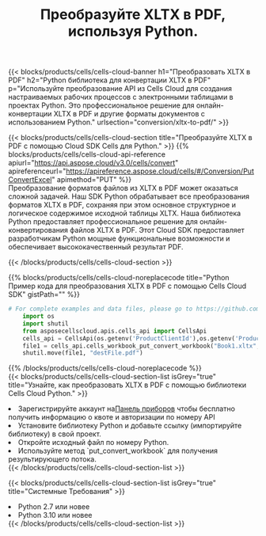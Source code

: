﻿---
title:  Преобразуйте XLTX в PDF, используя Python.
description:  Использование Cloud SDK Aspose.Cells для Python для преобразования файла формата XLTX в файл формата PDF.
kwords: Excel, Convert XLTX to PDF, REST, Python
howto: How to convert XLTX to PDF using Aspose.Cells Cloud Python library.
---
{{< blocks/products/cells/cells-cloud-banner h1="Преобразовать XLTX в PDF" h2="Python библиотека для конвертации XLTX в PDF" p="Используйте преобразование API из Cells Cloud для создания настраиваемых рабочих процессов с электронными таблицами в проектах Python. Это профессиональное решение для онлайн-конвертации XLTX в PDF и другие форматы документов с использованием Python." urlsection="conversion/xltx-to-pdf/" >}}

{{< blocks/products/cells/cells-cloud-section title="Преобразуйте XLTX в PDF с помощью Cloud SDK Cells для Python." >}}
{{% blocks/products/cells/cells-cloud-api-reference apiurl="https://api.aspose.cloud/v3.0/cells/convert" apireferenceurl="https://apireference.aspose.cloud/cells/#/Conversion/PutConvertExcel" apimethod="PUT" %}}
<br/>
Преобразование форматов файлов из XLTX в PDF может оказаться сложной задачей. Наш SDK Python обрабатывает все преобразования форматов XLTX в PDF, сохраняя при этом основное структурное и логическое содержимое исходной таблицы XLTX. Наша библиотека Python предоставляет профессиональное решение для онлайн-конвертирования файлов XLTX в PDF. Этот Cloud SDK предоставляет разработчикам Python мощные функциональные возможности и обеспечивает высококачественный результат PDF.

{{< /blocks/products/cells/cells-cloud-section >}}

{{% blocks/products/cells/cells-cloud-noreplacecode title="Python Пример кода для преобразования XLTX в PDF с помощью Cells Cloud SDK" gistPath="" %}}
 
```python
# For complete examples and data files, please go to https://github.com/aspose-cells-cloud/aspose-cells-cloud-python/
    import os
    import shutil
    from asposecellscloud.apis.cells_api import CellsApi
    cells_api = CellsApi(os.getenv('ProductClientId'),os.getenv('ProductClientSecret'))
    file1 = cells_api.cells_workbook_put_convert_workbook("Book1.xltx",format="pdf")
    shutil.move(file1, "destFile.pdf")     
```
 
{{% /blocks/products/cells/cells-cloud-noreplacecode %}}
<br/>
{{< blocks/products/cells/cells-cloud-section-list isGrey="true" title="Узнайте, как преобразовать XLTX в PDF с помощью библиотеки Cells Cloud Python." >}}
<li> Зарегистрируйте аккаунт на<a href="https://dashboard.aspose.cloud/">Панель приборов</a> чтобы бесплатно получить информацию о квоте и авторизации по номеру API</li>
<li>Установите библиотеку Python и добавьте ссылку (импортируйте библиотеку) в свой проект.</li>
<li>Откройте исходный файл по номеру Python.</li>
<li>Используйте метод `put_convert_workbook` для получения результирующего потока.</li>
{{< /blocks/products/cells/cells-cloud-section-list >}}

{{< blocks/products/cells/cells-cloud-section-list isGrey="true" title="Системные Требования" >}}
<li>Python 2.7 или новее</li>
<li>Python 3.10 или новее</li>
{{< /blocks/products/cells/cells-cloud-section-list >}}
